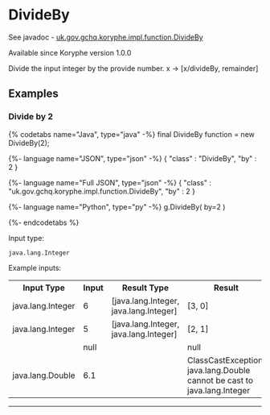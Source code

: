 # DivideBy
See javadoc - [uk.gov.gchq.koryphe.impl.function.DivideBy](ref://../../javadoc/koryphe/uk/gov/gchq/koryphe/impl/function/DivideBy.html)

Available since Koryphe version 1.0.0

Divide the input integer by the provide number. x -> [x/divideBy, remainder]

## Examples

### Divide by 2


{% codetabs name="Java", type="java" -%}
final DivideBy function = new DivideBy(2);

{%- language name="JSON", type="json" -%}
{
  "class" : "DivideBy",
  "by" : 2
}

{%- language name="Full JSON", type="json" -%}
{
  "class" : "uk.gov.gchq.koryphe.impl.function.DivideBy",
  "by" : 2
}

{%- language name="Python", type="py" -%}
g.DivideBy( 
  by=2 
)

{%- endcodetabs %}

Input type:

```
java.lang.Integer
```

Example inputs:
<table style="display: block;">
<tr><th>Input Type</th><th>Input</th><th>Result Type</th><th>Result</th></tr>
<tr><td>java.lang.Integer</td><td>6</td><td>[java.lang.Integer, java.lang.Integer]</td><td>[3, 0]</td></tr>
<tr><td>java.lang.Integer</td><td>5</td><td>[java.lang.Integer, java.lang.Integer]</td><td>[2, 1]</td></tr>
<tr><td></td><td>null</td><td></td><td>null</td></tr>
<tr><td>java.lang.Double</td><td>6.1</td><td></td><td>ClassCastException: java.lang.Double cannot be cast to java.lang.Integer</td></tr>
</table>

-----------------------------------------------

